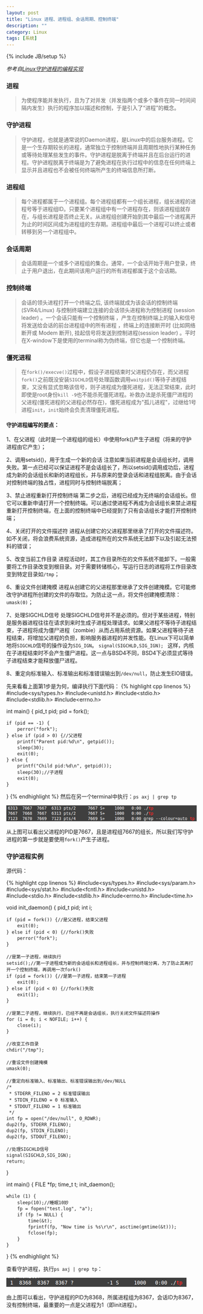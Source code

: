 ```yaml
---
layout: post
title: "Linux 进程、进程组、会话周期、控制终端"
description: ""
category: Linux
tags: [系统]
---
```

{% include JB/setup %}

*参考自[Linux守护进程的编程实现](http://blog.csdn.net/hairetz/article/details/4195036)*

### 进程

> 为使程序能并发执行，且为了对并发（并发指两个或多个事件在同一时间间隔内发生）执行的程序加以描述和控制，于是引入了“进程”的概念。

### 守护进程

> 守护进程，也就是通常说的Daemon进程，是Linux中的后台服务进程。它是一个生存期较长的进程，通常独立于控制终端并且周期性地执行某种任务或等待处理某些发生的事件。守护进程是脱离于终端并且在后台运行的进程。守护进程脱离于终端是为了避免进程在执行过程中的信息在任何终端上显示并且进程也不会被任何终端所产生的终端信息所打断。

### 进程组

> 每个进程都属于一个进程组。每个进程组都有一个组长进程，组长进程的进程号等于进程组ID。只要某个进程组中有一个进程存在，则该进程组就存在，与组长进程是否终止无关。从进程组创建开始到其中最后一个进程离开为止的时间区间成为进程组的生存期。进程组中最后一个进程可以终止或者转移到另一个进程组中。

### 会话周期

> 会话周期是一个或多个进程组的集合。通常，一个会话开始于用户登录，终止于用户退出，在此期间该用户运行的所有进程都属于这个会话期。

### 控制终端

>  会话的领头进程打开一个终端之后, 该终端就成为该会话的控制终端 (SVR4/Linux) 与控制终端建立连接的会话领头进程称为控制进程 (session leader) 。一个会话只能有一个控制终端 ，产生在控制终端上的输入和信号将发送给会话的前台进程组中的所有进程 ，终端上的连接断开时 (比如网络断开或 Modem 断开), 挂起信号将发送到控制进程(session leader) 。平时在X-window下是使用的terminal称为伪终端，但它也是一个控制终端。

### 僵死进程

> 在`fork()/execve()`过程中，假设子进程结束时父进程仍存在，而父进程`fork()`之前既没安装`SIGCHLD`信号处理函数调用`waitpid()`等待子进程结束，又没有显式忽略该信号，则子进程成为僵死进程，无法正常结束，此时即使是root身份`kill -9`也不能杀死僵死进程。补救办法是杀死僵尸进程的父进程(僵死进程的父进程必然存在)，僵死进程成为"孤儿进程"，过继给1号进程`init`，`init`始终会负责清理僵死进程。

#### 守护进程编写的要点：

1、在父进程（此时是一个进程组的组长）中使用fork()产生子进程（将来的守护进程由它产生）；

2、调用setsid()，用于生成一个新的会话
注意如果当前进程是会话组长时，调用失败。第一点已经可以保证进程不是会话组长了，所以setsid()调用成功后，进程成为新的会话组长和新的进程组长，并与原来的登录会话和进程组脱离。由于会话对控制终端的独占性，进程同时与控制终端脱离；

3、禁止进程重新打开控制终端
第二步之后，进程已经成为无终端的会话组长。但它可以重新申请打开一个控制终端。可以通过使进程不再成为会话组长来禁止进程重新打开控制终端，在上面的控制终端中已经提到了只有会话组长才能打开控制终端；

4、关闭打开的文件描述符
进程从创建它的父进程那里继承了打开的文件描述符。如不关闭，将会浪费系统资源，造成进程所在的文件系统无法卸下以及引起无法预料的错误；

5、改变当前工作目录 
进程活动时，其工作目录所在的文件系统不能卸下。一般需要将工作目录改变到根目录。对于需要转储核心，写运行日志的进程将工作目录改变到特定目录如`/tmp`；

6、重设文件创建掩模 
进程从创建它的父进程那里继承了文件创建掩模。它可能修改守护进程所创建的文件的存取位。为防止这一点，将文件创建掩模清除：`umask(0)`；

7、处理SIGCHLD信号 
处理SIGCHLD信号并不是必须的。但对于某些进程，特别是服务器进程往往在请求到来时生成子进程处理请求。如果父进程不等待子进程结束，子进程将成为僵尸进程（zombie）从而占用系统资源。如果父进程等待子进程结束，将增加父进程的负担，影响服务器进程的并发性能。在Linux下可以简单地将`SIGCHLD`信号的操作设为`SIG_IGN`。 
`signal(SIGCHLD,SIG_IGN); `
这样，内核在子进程结束时不会产生僵尸进程。这一点与BSD4不同，BSD4下必须显式等待子进程结束才能释放僵尸进程。 

8、重定向标准输入、标准输出和标准错误输出到`/dev/null`，防止发生EIO错误。

先来看看上面第1步是为何，编译执行下面代码：
{% highlight cpp linenos %}
#include<sys/types.h>
#include<unistd.h>
#include<stdio.h>
#include<stdlib.h>
#include<errno.h>

int main() {
    pid_t pid;
    pid = fork();

    if (pid == -1) {
        perror("fork");
    } else if (pid > 0) {//父进程
        printf("Parent pid:%d\n", getpid());
        sleep(30);
        exit(0);
    } else {
        printf("Child pid:%d\n", getpid());
        sleep(30);//子进程
        exit(0);
    }
}
{% endhighlight %}
然后在另一个terminal中执行：`ps axj | grep tp`

![process](/assets/img/201311130101.png)

从上图可以看出父进程的PID是7667，且是进程组7667的组长，所以我们写守护进程的第一步就是要使用`fork()`产生子进程。

### 守护进程实例

源代码：

{% highlight cpp linenos %}
#include<sys/types.h>
#include<sys/param.h>
#include<sys/stat.h>
#include<fcntl.h>
#include<unistd.h>
#include<stdio.h>
#include<stdlib.h>
#include<errno.h>
#include<time.h>

void init_daemon() {
    pid_t pid;
    int i;

    if (pid = fork()) {//是父进程，结束父进程
        exit(0);
    } else if (pid < 0) {//fork()失败
        perror("fork");
    }

    //是第一子进程，继续执行
    setsid();//第一子进程成为新的会话组长和进程组长，并与控制终端分离，为了防止其再打开一个控制终端，再调用一次fork()
    if (pid = fork()) {//是第一子进程，结束第一子进程
        exit(0);
    } else if (pid < 0) {//fork()失败
        exit(1);
    }

    //是第二子进程，继续执行，已经不再是会话组长，执行关闭文件描述符操作
    for (i = 0; i < NOFILE; i++) {
        close(i);
    }

    //改变工作目录
    chdir("/tmp");

    //重设文件创建掩模
    umask(0);

    //重定向标准输入、标准输出、标准错误输出到/dev/NULL
    /*
     * STDERR_FILENO = 2 标准错误输出 
     * STDIN_FILENO = 0 标准输入 
     * STDOUT_FILENO = 1 标准输出
     */
    int fp = open("/dev/null", O_RDWR);
    dup2(fp, STDERR_FILENO);
    dup2(fp, STDIN_FILENO);
    dup2(fp, STDOUT_FILENO);

    //处理SIGCHLD信号
    signal(SIGCHLD,SIG_IGN);
    return;
}

int main() {
    FILE *fp;
    time_t t;
    init_daemon();

    while (1) {
        sleep(10);//睡眠10妙
        fp = fopen("test.log", "a");
        if (fp != NULL) {
            time(&t);
            fprintf(fp, "Now time is %s\r\n", asctime(gmtime(&t)));
            fclose(fp);
        }
    }
}
{% endhighlight %}

查看守护进程，执行`ps axj | grep tp`：

![process](/assets/img/201311130102.png)

由上图可以看出，守护进程的PID为8368，所属进程组为8367，会话ID为8367，没有控制终端，最重要的一点是父进程为1（即init进程）。